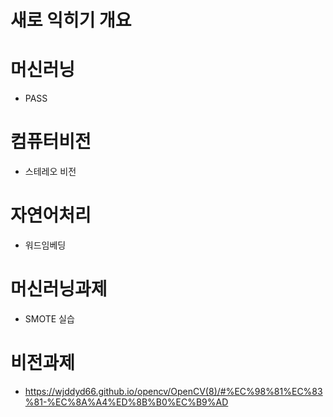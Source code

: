 # 새로 익히기 개요

# 머신러닝

+ PASS

# 컴퓨터비전
  
  + 스테레오 비전
   
# 자연어처리 
    
  + 워드임베딩 

# 머신러닝과제

+ SMOTE 실습 

# 비전과제

+ https://wjddyd66.github.io/opencv/OpenCV(8)/#%EC%98%81%EC%83%81-%EC%8A%A4%ED%8B%B0%EC%B9%AD
